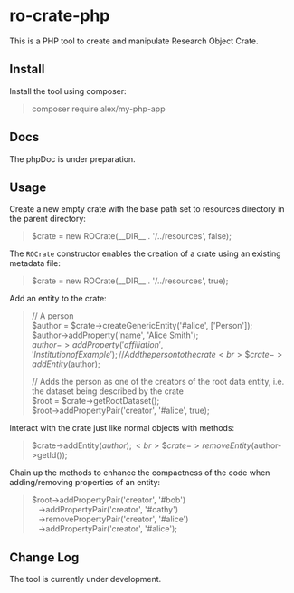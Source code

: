 # ro-crate-php

This is a PHP tool to create and manipulate Research Object Crate.

## Install

Install the tool using composer:
>composer require alex/my-php-app

## Docs
The phpDoc is under preparation.

## Usage

Create a new empty crate with the base path set to resources directory in the parent directory:

> $crate = new  ROCrate(\_\_DIR\_\_  .  '/../resources', false);
	
The `ROCrate` constructor enables the creation of a crate using an existing metadata file:

> $crate = new ROCrate(\_\_DIR\_\_ . '/../resources', true);
	
Add an entity to the crate:
> // A person
> <br> $author = $crate->createGenericEntity('#alice', ['Person']);
> <br> $author->addProperty('name', 'Alice Smith');
> <br> $author->addProperty('affiliation', 'Institution of Example');
> // Add the person to the crate
> <br> \$crate->addEntity($author);
>
> // Adds the person as one of the creators of the root data entity, i.e. the dataset being described by the crate
> <br> $root = $crate->getRootDataset();
> <br> $root->addPropertyPair('creator', '#alice', true);

Interact with the crate just like normal objects with methods:
> \$crate->addEntity($author);
> <br> \$crate->removeEntity($author->getId());

Chain up the methods to enhance the compactness of the code when adding/removing properties of an entity:
> $root->addPropertyPair('creator', '#bob')
> <br> &ensp; ->addPropertyPair('creator', '#cathy')
> <br> &ensp; ->removePropertyPair('creator', '#alice')
> <br> &ensp; ->addPropertyPair('creator', '#alice');


## Change Log
The tool is currently under development.